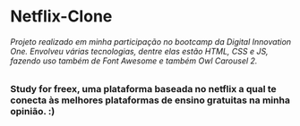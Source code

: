 # Netflix-Clone
###### Projeto realizado em minha participação no bootcamp da Digital Innovation One. Envolveu várias tecnologias, dentre elas estão HTML, CSS e JS, fazendo uso também de Font Awesome e também Owl Carousel 2.

### Study for freex, uma plataforma baseada no netflix a qual te conecta às melhores plataformas de ensino gratuitas na minha opinião. :)
